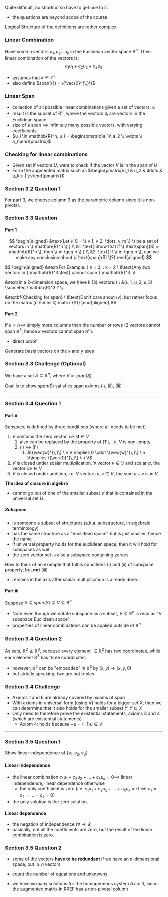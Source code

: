 Quite difficult, no shortcut so have to get use to it.
- the questions are beyond scope of the course

Logical Structure of the definitions are rather complex
### Linear Combination
Have some u vectors $u_1, u_2 \ldots u_k$ in the Euclidean vector space $\mathbb{R}^n$. Then linear combination of the vectors is:
$$
c_1u_1 + c_2u_2 + c_3u_3
$$
- assumes that $k \in \mathbb{Z}^+$
- also define $span({}) = \{\vec{0}^{\,}\}$

### Linear Span
- collection of all possible linear combinations given a set of vectors, $U$
- result is the subset of $\mathbb{R}^n$, where the vectors $u_i$ are vectors in the Euclidean space
- size of a span $\implies$ infinitely many possible vectors, with varying coefficients
- $u_i \in \mathbb{R}^n, u_i = \begin{pmatrix}a_1\\ a_2 \\ \vdots \\ a_n\end{pmatrix}$ 

### Checking for linear combinations
- Given set if vectors $U$, want to check if the vector $V$ is in the span of $U$
- Form the augmented matrix such as $\begin{pmatrix}u_1 & u_2 & \ldots & u_k \: | \:v\end{pmatrix}$

### Section 3.2 Question 1
For part 3, we choose column 3 as the parametric column since it is non-pivotal.

### Section 3.3 Question
#### Part 1
$$
\begin{aligned}
&\text{Let \( S = \{ v_1, v_2, \dots, v_m \} \) be a set of vectors in \( \mathbb{R}^n \).} \\
&1. \text{ Show that if \( \text{span}(S) = \mathbb{R}^n \), then \( m \geq n \).} \\
&2. \text{ If \( m \geq n \), can we make any conclusion about \( \text{span}(S) \)?}
\end{aligned}
$$

$$
\begin{aligned}
&\text{For Example: } n = 3, \: k = 2 \\
&\text{Any two vectors in } \mathbb{R}^3 \text{ cannot span } \mathbb{R}^3. \\\\

&\text{In a 2-dimension space, we have k (3) vectors.} \\
&{u_1, u_2, u_3} \subseteq \mathbb{R}^3 ? \\\\

&\textbf{Checking for span} \\
&\text{Don't care anout \(v\), but rather focus on the matrix \(n \times k\) matrix \(A\)}
\end{aligned}
$$

#### Part 2
If $k > n \implies$ simply more columns than the number or rows (2 vectors cannot span $\mathbb{R}^3$, hence $k$ vectors cannot span $\mathbb{R}^n$).
- direct proof

Generate basis vectors on the x and y axes
### Section 3.3 Challenge (Optional)
We have a set $S \subseteq \mathbb{R}^n,$ where $V = span(S)$

Goal is to show $span(S)$ satisfies span axioms (i), (ii), (iii)

---
### Section 3.4 Question 1
#### Part ii
Subspace is defined by three conditions (where all needs to be met)
1. $V$ contains the zero vector, i.e. $\textbf{0} \in V$
	1. also can be replaced by the property of (1'), i.e. $V$ is non-empty 
	2. (i) $\iff$ (i')
		1. $\{\vec{w}^{\,}\} \in V \implies 0 \cdot \{\vec{w}^{\,}\} \in V\implies \{\vec{0}^{\,}\} \in V$
2. $V$ is closed under scalar multiplication. $\forall$ vector $v \in V$ and scalar $\alpha$, the vector $\alpha v \in V$
3. $V$ is closed under addition, i.e. $\forall$ vectors $u, v \in V$, the sum $u + v$ is in $V$.

**The idea of closure in algebra**
- cannot go out of one of the smaller subset $V$ that is contained in the universal set $U$.

##### Subspace
- is someone a subset of structures (a.k.a. substructure, in algebraic terminology)
- has the same structure as a "euclidean space" but is just smaller, hence the name
- if universal property holds for the euclidean space, then it will hold for subspaces as wel
- the zero vector set is also a subspace containing zeroes


How to think of an example that fulfils conditions (i) and (ii) of subspace property, but **not** (iii)
- remains in the axis after scalar multiplication is already done.

#### Part iii
Suppose $S \subseteq span(S) \subseteq V \subseteq \mathbb{R}^n$
- Note even though we notate subspace as a subset, $V \subseteq \mathbb{R}^n$ is read as "V subspace Euclidean space"
- properties of linear combinations can be applied outside of $\mathbb{R}^n$

### Section 3.4 Question 2
As sets, $\mathbb{R}^2 \not \subseteq \mathbb{R}^3$, because every element $\in \mathbb{R}^2$ has two coordinates, while each element $\mathbb{R}^3$ has three coordinates.
- however, $\mathbb{R}^2$ can be "embedded" in $\mathbb{R}^3$ by $(x, y) \to (x,y,0)$
- but strictly speaking, two are not triples

### Section 3.4 Challenge
- Axioms 1 and 6 are already covered by axioms of span
- With axioms in universal form (using $\forall$) holds for a bigger set $X$, then we can determine that it also holds for the smaller subset $Y, Y \subseteq X$
- Only need to therefore prove the existential statements, axioms 3 and 4 (which are existential statements)
	- Axiom 4: holds because $-u = (-1)u \in V$

---
### Section 3.5 Question 1
Show linear independence of $\{v_1, v_2, v_3\}$
#### Linear Independence
- the linear combination $c_1u_1 + c_2u_2 + \ldots + c_ku_k = 0 \implies$ linear independence, linear dependence otherwise
	- the only coefficient is zero (i.e. $c_1u_1 + c_2u_2 + \ldots + c_ku_k = 0 \implies c_1 = c_2 = \ldots = c_k = 0$)
- the only solution is the zero solution.
#### Linear dependence
- the negation of independence ($\forall \to \exists$)
- basically, not all the coefficients are zero, but the result of the linear combination is zero.
### Section 3.5 Question 2
- some of the vectors **have to be redundant** if we have an $n$-dimensional space, but $\geq n$ vectors
- count the number of equations and unknowns

- we have $\infty$ many solutions for the homogeneous system $Ax = 0$, since the augmented matrix in RREF has a non-pivotal column


